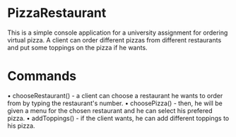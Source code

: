 # PizzaRestaurant
This is a simple console application for a university assignment for ordering virtual pizza. A client can order different pizzas from different restaurants and put some toppings on the pizza if he wants.

# Commands
•	chooseRestaurant() - a client can choose a restaurant he wants to order from by typing the restaurant's number.
•	choosePizza() - then, he will be given a menu for the chosen restaurant and he can select his prefered pizza.
•	addToppings() - if the client wants, he can add different toppings to his pizza.
